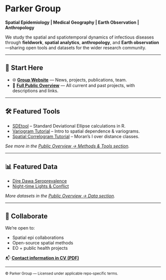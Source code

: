 # Parker Group

**Spatial Epidemiology | Medical Geography | Earth Observation | Anthropology**

We study the spatial and spatiotemporal dynamics of infectious diseases through **fieldwork**, **spatial analytics**, **anthropology**, and **Earth observation**—sharing open tools and datasets for the wider research community.

---

## 🚀 Start Here

- 🌐 **[Group Website](https://parker-group.github.io/)** — News, projects, publications, team.
- 📜 **[Full Public Overview](https://github.com/parker-group/public-overview)** — All current and past projects, with descriptions and links.

---

## 🛠 Featured Tools
- [SDEtool](https://github.com/parker-group/SDEtool) – Standard Deviational Ellipse calculations in R.
- [Variogram Tutorial](https://github.com/parker-group/variogram_tutorial1) – Intro to spatial dependence & variograms.
- [Spatial Correlogram Tutorial](https://github.com/parker-group/spcorrelogram_tutorial1) – Moran’s I over distance classes.

*See more in the [Public Overview → Methods & Tools section](https://github.com/parker-group/public-overview#methods--tools).*

---

## 📊 Featured Data
- [Dire Dawa Seroprevalence](https://github.com/parker-group/DireDawa_Seroepi)
- [Night-time Lights & Conflict](https://github.com/parker-group/NTL_conflict)

*More datasets in the [Public Overview → Data section](https://github.com/parker-group/public-overview#data).*

---

## 🤝 Collaborate
We’re open to:
- Spatial epi collaborations
- Open-source spatial methods
- EO + public health projects

📬 **[Contact information in CV (PDF)](https://github.com/parker-group/parker-group.github.io/raw/main/docs/ParkerCV.pdf)**

---

<sub>© Parker Group — Licensed under applicable repo-specific terms.</sub>
